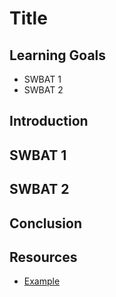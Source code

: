 # Title

## Learning Goals

- SWBAT 1
- SWBAT 2

## Introduction

## SWBAT 1

## SWBAT 2

## Conclusion

## Resources

- [Example][example]

[example]: example.com
